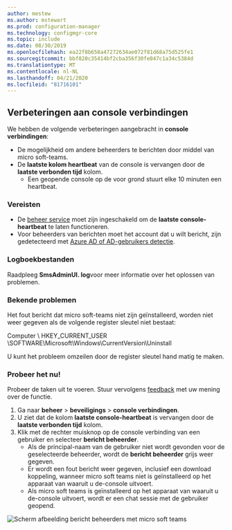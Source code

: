 ```yaml
---
author: mestew
ms.author: mstewart
ms.prod: configuration-manager
ms.technology: configmgr-core
ms.topic: include
ms.date: 08/30/2019
ms.openlocfilehash: ea22f8b658a47272634ae072f81d68a75d525fe1
ms.sourcegitcommit: bbf820c35414bf2cba356f30fe047c1a34c5384d
ms.translationtype: MT
ms.contentlocale: nl-NL
ms.lasthandoff: 04/21/2020
ms.locfileid: "81716101"
---
```

## <a name="improvements-to-console-connections"></a>Verbeteringen aan console verbindingen
<!--4923997-->
We hebben de volgende verbeteringen aangebracht in **console verbindingen**:

- De mogelijkheid om andere beheerders te berichten door middel van micro soft-teams.
- De **laatste kolom heartbeat** van de console is vervangen door de **laatste verbonden tijd** kolom.
  - Een geopende console op de voor grond stuurt elke 10 minuten een heartbeat.

### <a name="prerequisites"></a>Vereisten

- De [beheer service](../../../../plan-design/hierarchy/plan-for-the-sms-provider.md#bkmk_admin-service) moet zijn ingeschakeld om de **laatste console-heartbeat** te laten functioneren. 
- Voor beheerders van berichten moet het account dat u wilt bericht, zijn gedetecteerd met [Azure AD of AD-gebruikers detectie](../../../../servers/deploy/configure/about-discovery-methods.md#bkmk_aboutUser).

### <a name="log-files"></a>Logboekbestanden

Raadpleeg **SmsAdminUI. log**voor meer informatie over het oplossen van problemen.

### <a name="known-issues"></a>Bekende problemen

Het fout bericht dat micro soft-teams niet zijn geïnstalleerd, worden niet weer gegeven als de volgende register sleutel niet bestaat:

Computer \ HKEY_CURRENT_USER \SOFTWARE\Microsoft\Windows\CurrentVersion\Uninstall

U kunt het probleem omzeilen door de register sleutel hand matig te maken.

### <a name="try-it-out"></a>Probeer het nu!

Probeer de taken uit te voeren. Stuur vervolgens [feedback](../../../../understand/find-help.md#product-feedback) met uw mening over de functie.

1. Ga naar **beheer** > **beveiligings** > **console verbindingen**.
1. U ziet dat de kolom **laatste console-heartbeat** is vervangen door de **laatste verbonden tijd** kolom.
1. Klik met de rechter muisknop op de console verbinding van een gebruiker en selecteer **bericht beheerder**.
    - Als de principal-naam van de gebruiker niet wordt gevonden voor de geselecteerde beheerder, wordt de **bericht beheerder** grijs weer gegeven.
    - Er wordt een fout bericht weer gegeven, inclusief een download koppeling, wanneer micro soft teams niet is geïnstalleerd op het apparaat van waaruit u de-console uitvoert.
    - Als micro soft teams is geïnstalleerd op het apparaat van waaruit u de-console uitvoert, wordt er een chat sessie met de gebruiker geopend.

![Scherm afbeelding bericht beheerders met micro soft teams](../../media/4923997-message-administrator.png)
